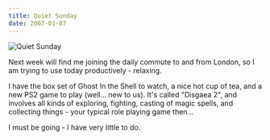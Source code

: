 ```yaml
---
title: Quiet Sunday
date: 2007-01-07
---
```


![Quiet Sunday](https://source.unsplash.com/s9CC2SKySJM/1600x900)

Next week will find me joining the daily commute to and from London, so I am trying to use today productively - relaxing.

I have the box set of Ghost In the Shell to watch, a nice hot cup of tea, and a new PS2 game to play (well... new to us). It's called "Disgaea 2", and involves all kinds of exploring, fighting, casting of magic spells, and collecting things - your typical role playing game then...

I must be going - I have very little to do.